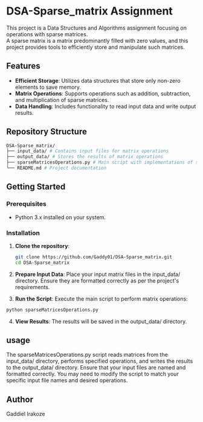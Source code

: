 # DSA-Sparse_matrix Assignment

This project is a Data Structures and Algorithms assignment focusing on operations with sparse matrices.  
A sparse matrix is a matrix predominantly filled with zero values, and this project provides tools to efficiently store and manipulate such matrices.

## Features

- **Efficient Storage**: Utilizes data structures that store only non-zero elements to save memory.
- **Matrix Operations**: Supports operations such as addition, subtraction, and multiplication of sparse matrices.
- **Data Handling**: Includes functionality to read input data and write output results.

## Repository Structure
```bash
DSA-Sparse_matrix/
├── input_data/ # Contains input files for matrix operations
├── output_data/ # Stores the results of matrix operations
├── sparseMatricesOperations.py # Main script with implementations of sparse matrix operations
└── README.md # Project documentation
```

## Getting Started

### Prerequisites

- Python 3.x installed on your system.

### Installation

1. **Clone the repository**:
   ```bash
   git clone https://github.com/Gaddy01/DSA-Sparse_matrix.git
   cd DSA-Sparse_matrix

2. **Prepare Input Data**:
Place your input matrix files in the input_data/ directory. Ensure they are formatted correctly as per the project's requirements.

3. **Run the Script**:
Execute the main script to perform matrix operations:
```bash
python sparseMatricesOperations.py
```

4. **View Results**:
The results will be saved in the output_data/ directory.

## usage

The sparseMatricesOperations.py script reads matrices from the input_data/ directory, performs specified operations, and writes the results to the output_data/ directory.
Ensure that your input files are named and formatted correctly. You may need to modify the script to match your specific input file names and desired operations.

## Author
Gaddiel Irakoze

